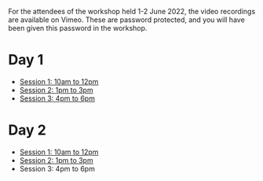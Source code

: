 For the attendees of the workshop held 1-2 June 2022, the video recordings are available on Vimeo.
These are password protected, and you will have been given this password in the workshop.

# Day 1

* [Session 1: 10am to 12pm](https://vimeo.com/715962395)
* [Session 2: 1pm to 3pm](https://vimeo.com/716124527)
* [Session 3: 4pm to 6pm](https://vimeo.com/716131348)

# Day 2

* [Session 1: 10am to 12pm](https://vimeo.com/716364585)
* [Session 2: 1pm to 3pm](https://vimeo.com/716421719)
* Session 3: 4pm to 6pm


